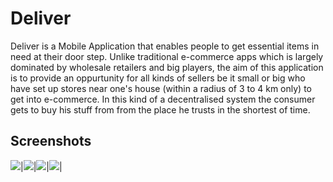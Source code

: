 # Deliver
Deliver is a Mobile Application that enables people to get essential items in need at their door step.
Unlike traditional e-commerce apps which is largely dominated by wholesale retailers and big players,
the aim of this application is to provide an oppurtunity for all kinds of sellers be it small or big who 
have set up stores near one's house (within a radius of 3 to 4 km only) to get into e-commerce.
In this kind of a decentralised system the consumer gets to buy his stuff from 
from the place he trusts in the shortest of time.


## Screenshots

![](https://github.com/bansuri0100/Sahaaya/blob/master/screenshots/1.jpg)|![](https://github.com/bansuri0100/Sahaaya/blob/master/screenshots/2.jpg)|![](https://github.com/bansuri0100/Sahaaya/blob/master/screenshots/3.jpg)|![](https://github.com/bansuri0100/Sahaaya/blob/master/screenshots/4.jpg)|

